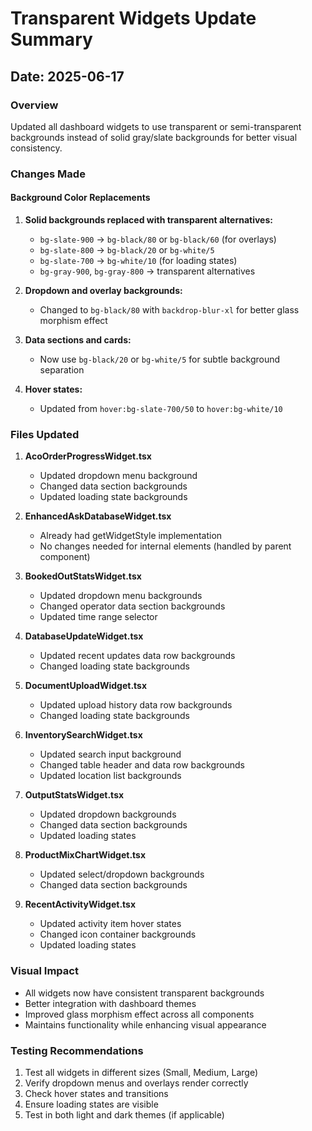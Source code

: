 # Transparent Widgets Update Summary

## Date: 2025-06-17

### Overview
Updated all dashboard widgets to use transparent or semi-transparent backgrounds instead of solid gray/slate backgrounds for better visual consistency.

### Changes Made

#### Background Color Replacements
1. **Solid backgrounds replaced with transparent alternatives:**
   - `bg-slate-900` → `bg-black/80` or `bg-black/60` (for overlays)
   - `bg-slate-800` → `bg-black/20` or `bg-white/5`
   - `bg-slate-700` → `bg-white/10` (for loading states)
   - `bg-gray-900`, `bg-gray-800` → transparent alternatives

2. **Dropdown and overlay backgrounds:**
   - Changed to `bg-black/80` with `backdrop-blur-xl` for better glass morphism effect

3. **Data sections and cards:**
   - Now use `bg-black/20` or `bg-white/5` for subtle background separation

4. **Hover states:**
   - Updated from `hover:bg-slate-700/50` to `hover:bg-white/10`

### Files Updated

1. **AcoOrderProgressWidget.tsx**
   - Updated dropdown menu background
   - Changed data section backgrounds
   - Updated loading state backgrounds

2. **EnhancedAskDatabaseWidget.tsx**
   - Already had getWidgetStyle implementation
   - No changes needed for internal elements (handled by parent component)

3. **BookedOutStatsWidget.tsx**
   - Updated dropdown menu backgrounds
   - Changed operator data section backgrounds
   - Updated time range selector

4. **DatabaseUpdateWidget.tsx**
   - Updated recent updates data row backgrounds
   - Changed loading state backgrounds

5. **DocumentUploadWidget.tsx**
   - Updated upload history data row backgrounds
   - Changed loading state backgrounds

6. **InventorySearchWidget.tsx**
   - Updated search input background
   - Changed table header and data row backgrounds
   - Updated location list backgrounds

7. **OutputStatsWidget.tsx**
   - Updated dropdown backgrounds
   - Changed data section backgrounds
   - Updated loading states

8. **ProductMixChartWidget.tsx**
   - Updated select/dropdown backgrounds
   - Changed data section backgrounds

9. **RecentActivityWidget.tsx**
   - Updated activity item hover states
   - Changed icon container backgrounds
   - Updated loading states

### Visual Impact
- All widgets now have consistent transparent backgrounds
- Better integration with dashboard themes
- Improved glass morphism effect across all components
- Maintains functionality while enhancing visual appearance

### Testing Recommendations
1. Test all widgets in different sizes (Small, Medium, Large)
2. Verify dropdown menus and overlays render correctly
3. Check hover states and transitions
4. Ensure loading states are visible
5. Test in both light and dark themes (if applicable)